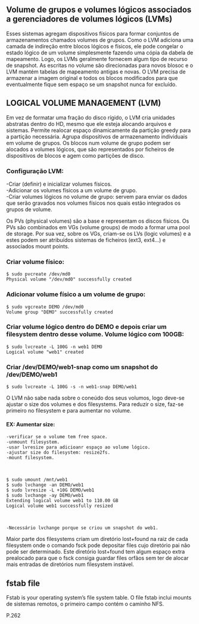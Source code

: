 ## Volume de grupos e volumes lógicos associados a gerenciadores de volumes lógicos (LVMs)
Esses sistemas agregam dispositivos físicos para formar conjuntos de armazenamentos chamados volumes de grupos.
Como o LVM adiciona uma camada de indireção entre blocos lógicos e físicos, ele pode congelar o estado lógico de um volume simplesmente fazendo uma cópia da dabela de mapeamento. Logo, os LVMs geralmente fornecem algum tipo de recurso de snapshot. As escritas no volume são direcionadas para novos blosoc e o LVM mantém tabelas de mapeamento antigas e novas. O LVM precisa de armazenar a imagem original e todos os blocos modificados para que eventualmente fique sem espaço se um snapshot nunca for excluído.

## LOGICAL VOLUME MANAGEMENT (LVM)
Em vez de formatar uma fração do disco rígido, o LVM cria unidades abstratas dentro do HD, mesmo que ele esteja alocando arquivos e sistemas.
Permite realocar espaço dinamicamente da partição greedy para a partição necessária.
Agrupa dispositivos de armazenamento individuais em volume de grupos. Os blocos num volume de grupo podem ser alocados a volumes lógicos, que são representados por ficheiros de dispositivos de blocos e agem como partições de disco.

### Configuração LVM:
-Criar (definir) e inicializar volumes físicos. <br />
-Adicionar os volumes físicos a um volume de grupo. <br />
-Criar volumes lógicos no volume de grupo: servem para enviar os dados que serão gravados nos volumes físicos nos quais estão integrados os grupos de volume. <br />

Os PVs (physical volumes) são a base e representam os discos físicos. Os PVs são combinados em VGs (volume groups) de modo a formar uma pool de storage. Por sua vez, sobre os VGs, criam-se os LVs (logic volumes) e a estes podem ser atribuídos sistemas de ficheiros (ext3, ext4…) e associados mount points.

### Criar volume físico:
	
	$ sudo pvcreate /dev/md0
	Physical volume "/dev/md0" successfully created

### Adicionar volume físico a um volume de grupo:

	$ sudo vgcreate DEMO /dev/md0
	Volume group "DEMO" successfully created

### Criar volume lógico dentro do DEMO e depois criar um filesystem dentro desse volume. Volume lógico com 100GB:

	$ sudo lvcreate -L 100G -n web1 DEMO
	Logical volume "web1" created

### Criar /dev/DEMO/web1-snap como um snapshot do /dev/DEMO/web1
	$ sudo lvcreate -L 100G -s -n web1-snap DEMO/web1

O LVM não sabe nada sobre o coneúdo dos seus volumos, logo deve-se ajustar o size dos volumes e dos filesystems. Para reduzir o size, faz-se primeiro no filesystem e para aumentar no volume.
#### EX: Aumentar size:
	-verificar se o volume tem free space.
	-unmount filesystem.
	-usar lvresize para adicioanr espaço ao volume lógico.
	-ajustar size do filesystem: resize2fs.
	-mount filesystem.
<br />

	$ sudo umount /mnt/web1
	$ sudo lvchange -an DEMO/web1
	$ sudo lvresize -L +10G DEMO/web1
	$ sudo lvchange -ay DEMO/web1
	Extending logical volume web1 to 110.00 GB
	Logical volume web1 successfully resized
<br />

	-Necessário lvchange porque se criou um snapshot do web1.

Maior parte dos filesystems criam um diretório lost+found na raiz de cada filesystem onde o comando fsck pode depositar files cujo diretório pai não pode ser determinado. Este diretório lost+found tem algum espaço extra prealocado para que o fsck consiga guardar files orfãos sem ter de alocar mais entradas de diretórios num filesystem instável.


## fstab file
Fstab is your operating system’s file system table.
O file fstab inclui mounts de sistemas remotos, o primeiro campo contém o caminho NFS.


P.262
